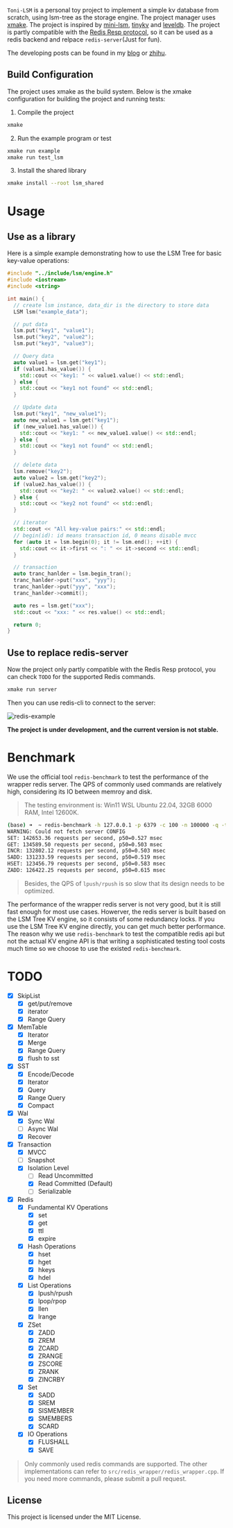 `Toni-LSM` is a personal toy project to implement a simple kv database from scratch, using lsm-tree as the storage engine. The project manager uses [xmake](https://xmake.io/). The project is inspired by [mini-lsm](https://github.com/skyzh/mini-lsm), [tinykv](https://github.com/talent-plan/tinykv) and [leveldb](https://github.com/google/leveldb). The project is partly compatible with the [Redis Resp protocol](https://redis.io/docs/latest/develop/reference/protocol-spec/), so it can be used as a redis backend and relpace `redis-server`(Just for fun).

The developing posts can be found in my [blog](https://tonixwd.github.io/categories/%E9%A1%B9%E7%9B%AE/) or [zhihu](https://www.zhihu.com/column/c_1867534978344161280).

## Build Configuration

The project uses xmake as the build system. Below is the xmake configuration for building the project and running tests:

1. Compile the project
```bash
xmake
```

2. Run the example program or test
```bash
xmake run example
xmake run test_lsm
```

3. Install the shared library
```bash
xmake install --root lsm_shared
```

# Usage

## Use as a library

Here is a simple example demonstrating how to use the LSM Tree for basic key-value operations:

```cpp
#include "../include/lsm/engine.h"
#include <iostream>
#include <string>

int main() {
  // create lsm instance, data_dir is the directory to store data
  LSM lsm("example_data");

  // put data
  lsm.put("key1", "value1");
  lsm.put("key2", "value2");
  lsm.put("key3", "value3");

  // Query data
  auto value1 = lsm.get("key1");
  if (value1.has_value()) {
    std::cout << "key1: " << value1.value() << std::endl;
  } else {
    std::cout << "key1 not found" << std::endl;
  }

  // Update data
  lsm.put("key1", "new_value1");
  auto new_value1 = lsm.get("key1");
  if (new_value1.has_value()) {
    std::cout << "key1: " << new_value1.value() << std::endl;
  } else {
    std::cout << "key1 not found" << std::endl;
  }

  // delete data
  lsm.remove("key2");
  auto value2 = lsm.get("key2");
  if (value2.has_value()) {
    std::cout << "key2: " << value2.value() << std::endl;
  } else {
    std::cout << "key2 not found" << std::endl;
  }

  // iterator
  std::cout << "All key-value pairs:" << std::endl;
  // begin(id): id means transaction id, 0 means disable mvcc
  for (auto it = lsm.begin(0); it != lsm.end(); ++it) {
    std::cout << it->first << ": " << it->second << std::endl;
  }

  // transaction
  auto tranc_hanlder = lsm.begin_tran();
  tranc_hanlder->put("xxx", "yyy");
  tranc_hanlder->put("yyy", "xxx");
  tranc_hanlder->commit();

  auto res = lsm.get("xxx");
  std::cout << "xxx: " << res.value() << std::endl;

  return 0;
}
```

## Use to replace redis-server
Now the project only partly compatible with the Redis Resp protocol, you can check `TODO` for the supported Redis commands.
```bash
xmake run server
```
Then you can use redis-cli to connect to the server:

![redis-example](./doc/redis-example.png)

**The project is under development, and the current version is not stable.**

# Benchmark
We use the official tool `redis-benchmark` to test the performance of the wrapper redis server. The QPS of commonly used commands are relatively high, considering its IO between memroy and disk.
> The testing environment is: Win11 WSL Ubuntu 22.04, 32GB 6000 RAM, Intel 12600K. 

```bash
(base) ➜  ~ redis-benchmark -h 127.0.0.1 -p 6379 -c 100 -n 100000 -q -t SET,GET,INCR,SADD,HSET,ZADD
WARNING: Could not fetch server CONFIG
SET: 142653.36 requests per second, p50=0.527 msec
GET: 134589.50 requests per second, p50=0.503 msec
INCR: 132802.12 requests per second, p50=0.503 msec
SADD: 131233.59 requests per second, p50=0.519 msec
HSET: 123456.79 requests per second, p50=0.583 msec
ZADD: 126422.25 requests per second, p50=0.615 msec
```
> Besides, the QPS of `lpush/rpush` is so slow that its design needs to be optimized.

The performance of the wrapper redis server is not very good, but it is still fast enough for most use cases. Howerver, the redis server is built based on the LSM Tree KV engine, so it consists of some redundancy locks. If you use the LSM Tree KV engine directly, you can get much better performance. The reason why we use `redis-benchmark` to test the compatible redis api but not the actual KV engine API is that writing a sophisticated testing tool costs much time so we choose to use the existed `redis-benchmark`.


# TODO
- [x] SkipList
  - [x] get/put/remove
  - [x] iterator
  - [x] Range Query
- [x] MemTable
  - [x] Iterator
  - [x] Merge
  - [x] Range Query
  - [x] flush to sst
- [x] SST
  - [x] Encode/Decode
  - [x] Iterator
  - [x] Query
  - [x] Range Query
  - [x] Compact
- [x] Wal
  - [x] Sync Wal
  - [ ] Async Wal
  - [x] Recover
- [x] Transaction
  - [x] MVCC
  - [ ] Snapshot
  - [x] Isolation Level
    - [ ] Read Uncommitted
    - [x] Read Committed (Default)
    - [ ] Serializable
- [x] Redis
  - [x] Fundamental KV Operations
    - [x] set
    - [x] get
    - [x] ttl
    - [x] expire
  - [x] Hash Operations
    - [x] hset
    - [x] hget
    - [x] hkeys
    - [x] hdel
  - [x] List Operations
    - [x] lpush/rpush
    - [x] lpop/rpop
    - [x] llen
    - [x] lrange
  - [x] ZSet
    - [x] ZADD
    - [x] ZREM
    - [x] ZCARD
    - [x] ZRANGE
    - [x] ZSCORE
    - [x] ZRANK
    - [x] ZINCRBY
  - [x] Set
    - [x] SADD
    - [x] SREM
    - [x] SISMEMBER
    - [x] SMEMBERS
    - [x] SCARD
  - [x] IO Operations
    - [x] FLUSHALL
    - [x] SAVE

> Only commonly used redis commands are supported. The other implementations can refer to `src/redis_wrapper/redis_wrapper.cpp`. If you need more commands, please submit a pull request. 

## License

This project is licensed under the MIT License.